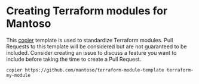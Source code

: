 # Creating Terraform modules for Mantoso

This [copier](https://copier.readthedocs.io) template is used to standardize Terraform modules. Pull Requests to this template will be considered but are not guaranteed to be included. Consider creating an issue to discuss a feature you want to include before taking the time to create a Pull Request.

```commandline
copier https://github.com/mantoso/terraform-module-template terraform-my-module
```
